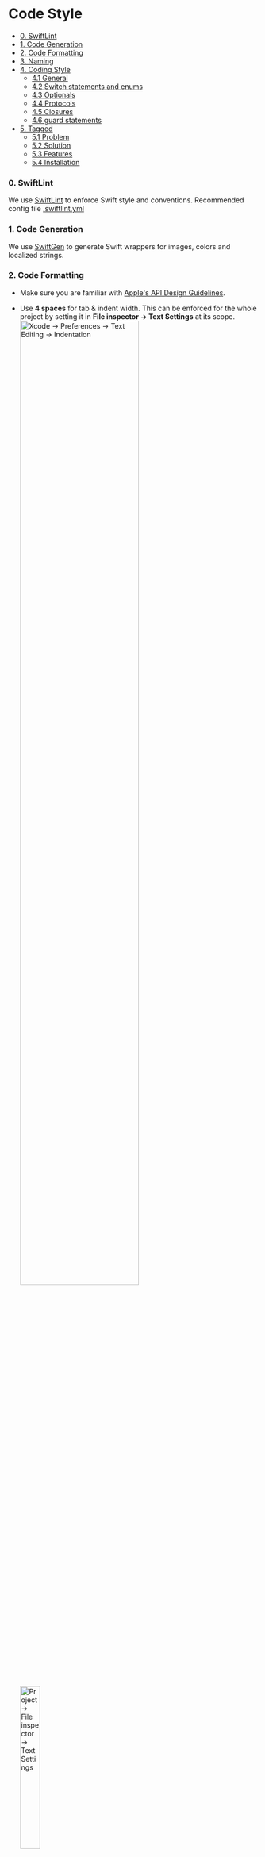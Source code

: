 # Code Style

- [0. SwiftLint](#0-swiftlint)
- [1. Code Generation](#1-code-generation)
- [2. Code Formatting](#2-code-formatting)
- [3. Naming](#3-naming)
- [4. Coding Style](#4-coding-style)
    - [4.1 General](#41-general)
    - [4.2 Switch statements and enums](#42-switch-statements-and-enums)
    - [4.3 Optionals](#43-optionals)
    - [4.4 Protocols](#44-protocols)
    - [4.5 Closures](#45-closures)
    - [4.6 guard statements](#46-guard-statements)
- [5. Tagged](#5-tagged)
    - [5.1 Problem](#51-problem)
    - [5.2 Solution](#52-solution)
    - [5.3 Features](#53-features)
    - [5.4 Installation](#54-installation)

### 0. SwiftLint
We use [SwiftLint](https://github.com/realm/SwiftLint) to enforce Swift style and conventions. Recommended config file [.swiftlint.yml](https://gist.github.com/romanfurman6/c40443e8b337832bd91beb8fd81ed1aa)
### 1. Code Generation
We use [SwiftGen](https://github.com/SwiftGen/SwiftGen) to generate Swift wrappers for images, colors and localized strings.
### 2. Code Formatting
- Make sure you are familiar with [Apple's API Design Guidelines](https://swift.org/documentation/api-design-guidelines/).
- Use **4 spaces** for tab & indent width. This can be enforced for the whole project by setting it in **File inspector -> Text Settings** at its scope.
    <img src="resources/illustrations/7.2.tabs_preferences.png" alt="Xcode -> Preferences -> Text Editing -> Indentation" width="70.6%"/>
    <img src="resources/illustrations/7.2.text_settings.png" alt="Project -> File inspector -> Text Settings" width="29%"/>
- Line character limit is **120 symbols**:
    ![Xcode -> Preferences -> Text Editing -> Display -> Page guide at column](resources/illustrations/7.2.line_character_limit.png)
- Enable automatic trimming of trailing whitespaces and leading whitespaces for empty lines:
    ![Xcode -> Preferences -> Text Editing -> Editing -> While Editing](resources/illustrations/7.3.png)
- Add new line at the end of every file.
- Don't put opening braces on new lines ([1TBS style](https://en.m.wikipedia.org/wiki/Indentation_style#1TBS)):
    ```swift
    class TestClass {
        func testFunc(value: Int) {
            guard value != .zero else {
                // code
                return
            }

            if value.isMultiple(of: 2) {
                // code
            } else {
                // code
            }
        }
    }
    ```
- When declaring a function that doesn't fit in 1 line - put its parameters on separate lines. Each argument and the return value should be on its line:
    ```swift
    func testFunc(
        firstArgument: Int, 
        secondArgument: Int, 
        thirdArgument: Int
    ) -> Int {
        // code
    }
    ```
- When calling a function that doesn't fit in 1 line - put each argument on a separate line with a single extra indentation:
    ```swift
    testFunc(
        firstArgument: 1,
        secondArgument: 1,
        thirdArgument: 1
    )
    ```
- Put spaces after comma:
    ```swift
    let array = [1, 2, 3, 4, 5]
    ```
- Prefer using local constants or other mitigation techniques to avoid multi-line predicates where possible:
    ```swift
    // Preferred
    let firstCondition = x == firstReallyReallyLongPredicateFunction()
    let secondCondition = y == secondReallyReallyLongPredicateFunction()
    let thirdCondition = z == thirdReallyReallyLongPredicateFunction()
    if firstCondition && secondCondition && thirdCondition {
        // code
    }

    // Not Preferred
    if x == firstReallyReallyLongPredicateFunction()
        && y == secondReallyReallyLongPredicateFunction()
        && z == thirdReallyReallyLongPredicateFunction() {
        // code
    }
    ```
- Nested types should be located at the top of a parent type:
    ```swift
    struct Foo {
        struct Bar {}
   
        let bar: Bar
        let name: String 
    }

    class ViewController: UIViewController {
        struct Props {}

        enum Constants {}

        // code
    }
    ```
- Do not put empty line at the beginning of a type:
    ```swift
    // Preferred
    class MyView: UIView {
        private let someLabel = UILabel()
    }

    // Not Preferred
    class MyView: UIView {

        private let someLabel = UILabel()
    }
    ```
- Name members of tuples for extra clarity when it's hard to infer their purpose otherwise:
    ```swift
    // Preferred
    func analyze(numbers: [Int]) -> (average: Double, containsDuplicates: Bool) {
        // code
    }

    // Not Preferred
    func analyze(numbers: [Int]) -> (Double, Bool) {
        // code
    }
    ```
- Names of all types for a given screen usually contain the same prefix (e.g. `TemplatesPageListViewModel`, `TemplatesPageListViewController`, `TemplatesPageListView` etc). Sometimes the names are too long, so we use prefix abbreviations to name them (e.g. `TPLViewModel`, `TPLViewController`, `TPLView`).

    An alternative approach uses namespacing enums (e.g. `TemplatesPageList`), but this approach has a significant downside. When we put a controller in the namespacing extension, we cannot see enclosing type information in the memory debugger, only a bunch of `ViewController` objects.
    ```swift
    // Preferred
    class TPLViewModel {
        // code
    }

    class TPLViewController: UIViewController {
        // code
    }

    // Not Preferred
    enum TemplatesPageList {}

    extension TemplatesPageList {
        class ViewModel {
            // code
        }

        class ViewController: UIViewController {
            // code
        }
    }
    ```
- Do not use return in single-line functions/computed properties: 
    ``` swift
    func doSomething() -> Int {
        self.price * self.count
    }

    var doSomething: Int {
        self.price * self.count
    }
    ```
### 3. Naming
- We use `PascalCase` for `struct`, `enum`, `class`, `associatedtype`, `protocol`, etc.).
    ```swift
    class SomeTestClass {
        // code
    }
    ```
- We use `camelCase` for functions, properties, variables, argument names, enum cases, etc.
- Do not abbreviate, use shortened names, or single letter names.
    ```swift
    // PREFERRED
    final class RoundAnimatingButton: UIButton {
        private let animationDuration: NSTimeInterval
  
        func startAnimating() {
            let firstSubview = subviews.first
            // code
        }

        // code
    }

    // NOT PREFERRED
    final class RoundAnimating: UIButton {
        private let aniDur: NSTimeInterval
  
        func srtAnmating() {
            let v = subviews.first
            // code
        }

        // code
    }
    ```
- Include type information in constant or variable names when it is not obvious otherwise.
```swift
class TestViewController: UIViewController {
  // when working with a subclass of `UIViewController` such as a table view
  // controller, collection view controller, split view controller, etc.,
  // fully indicate the type in the name.
  let popupTableViewController: UITableViewController
  
  // when working with outlets, make sure to specify the outlet type in the property name.
  @IBOutlet weak var submitButton: UIButton!
  @IBOutlet weak var emailTextField: UITextField!
  @IBOutlet weak var nameLabel: UILabel!
}
```
- Constants that are used two or more times should be `static` and put in an enum named `Constants`. It should be located at the bottom of the type declaration or the file:
```swift
class TestClass {
  ...
  
  // MARK: - Inner Declarations -
  enum Constants {
    static let constant = 1
  }
}

class TestClass {
  ...
}

enum Constants {
  static let constant = 1
}
```
- When dealing with an acronym or other name that is usually written in all caps, actually use all caps in any names that use this in code. The exception is if this word is at the start of a name that needs to start with lowercase - in this case, use all lowercase for the acronym.
```swift
// "HTML" is at the start of a constant name, so we use lowercase "html"
let htmlBodyContent: String = "<p>Hello, World!</p>"
// Prefer using ID to Id
let profileID: Int = 1
// Prefer URLFinder to UrlFinder
class URLFinder {
  //..code here..//
}
```
### 4. Coding Style
#### 4.1 General
- **4.1.1** Add a line break after if or guard statement
```swift
// Preferred 
if condition {
  //..code here..//
}

guard condition else {
  return
}

// Not Preffered 
if condition { //..code here..// }

guard condition else { return }

```
- **4.1.2** Prefer let to var whenever possible
```swift
// Preferred
let age: Int // Constants can be initialized later

if condition {
  age = 1
} else {
  age = 2
}

// Not Preferred
var age: Int = 0

if condition {
  age = 1
} else {
  age = 2
}
```
- **4.1.3** Prefer the composition of `map`, `filter`, `reduce`, etc. over iterating when transforming collections.
```swift
// Preferred
let evenNumbers = [4, 7, 10, 11, 13, 14, 18, 26].filter { $0 % 2 == 0 }

// Not Preferred
var evenNumbers: [Int] = []
let numbers = [4, 7, 10, 11, 13, 14, 18, 26]
for value in numbers {
  if value % 2 == 0 {
    evenNumbers.append(value)
  }
}
```
- **4.1.4** Prefer not declaring types for constants or variables if they can be inferred. *Exception: chain of closures. It may take some time for Swift to infer types which results in slower compilation time.*
```swift
// Preferred
let age = user.age
let name = "John"

// Not Preferred
let age: Int = user.age
let name: String = "John"
```
- **4.1.5** Be careful when calling `self` from an `escaping closure` as this can cause a retain cycle - use `capture list` when this might be the case.
```swift
{ [weak self] in ...} // you can do this
{ [unowned self] in ...} // and this
```
- **4.1.6** Try not to capture self if you don't need it. You can capture individual variables.
```swift
class ViewController: UIViewController {
  private let dataSource = ...

  func setupBindings() {
    viewModel.purchases 
      .observeValues { [dataSource] in ...} // It'll capture dataSource with a strong reference. It's also posible to capture it weakly with [weak dataSource] and [unowned dataSource].
    }
}
```
- **4.1.7** Don't place parentheses around control flow predicates
```swift
// Preferred
if x == y {
  ...
}

// Not Preferred
if (x == y) {
  ...
}
```
- **4.1.8** Avoid writing out an enum type or static variables where possible - use shorthand.
```swift
// Preferred
tableView,contentInset = .zero
attributedString.boundingRect(with: size, options: .usesLineFragmentOrigin, context: nil)

// Not Preferred
tableView.contentInset = UIEdgeInsets.zero
attributedString.boundingRect(with: size, options: NSStringDrawingOptions.usesLineFragmentOrigin, context: nil)
```
- **4.1.9** If a variable or class isn't intended to be overridden apply `final` to it.
- **4.1.10** When writing public methods, keep in mind whether the method is intended to be overridden or not. If not, mark is as `final`, through keep in mind that this will prevent the method from being overwritten. In general, `final` methods result in improved compilation times, so it is good to use this when applicable.
- **4.1.11** Put an empty line after if/guard closing bracket
```swift
// Preferred
if condition {
  // Code
}

// Code

guard condition else {
  return
}

// Code

// Not Preferred
if condition {
  // Code
}
// Code

guard condition else {
  return
}
// Code
```

#### 4.2 Switch statements and enums
- **4.2.1** When defining a case that has an associated value which isn't obvious, make sure that this value is appropriately labeled as opposed to just types. Otherwise, skip the name.
```swift
// Preferred
enum Result<Value, Error: Swift.Error> {
  case success(Value) // associated values are obvious and don't need to be named
  case error(Error)
}

enum ViewState {
  case question(isUserActive: Bool)
}

// Not Preferred 
enum Result<Value, Error: Swift.Error> {
  case success(response: Value) // additional names are redundant
  case error(error: Error)
}

enum ViewState {
  case question(Bool) // Without a name it's not obvious what this assosiated value means.
}
``` 
- **4.2.2** When using a switch statement that has a finite set of possibilities, do not include a `default` case. Instead, place unused cases at the bottom and use the `break` keyword to prevent execution.
```swift
switch value {
case .doWork:
  ...

case .ignoreThis, .ignoreThatToo, .andMe:
  break
}
```
- **4.2.3** Prefer lists of possibilities (e.g. `case .a, .b, .c:`) to using the `fall through` keyword.

#### 4.3 Optionals
- **4.3.1** The only time you should be using `implicitly unwrapped optionals` is with `@IBOutlet` and when resulting crash is a programmer's error (e.g. when resolving dependencies using dip or creating regular expressions).
- **4.3.2** If you don't plan to use the value stored in an optional, but need to determine whether or not it's `nil`, explicitly check this value against `nil` as opposed to using `if let` syntax.
```swift
// Preferred
if optionalValue != nil {
  ...
}

// Not Preferred
if let _  = optionalValue {
  ...
}
```

#### 4.4 Protocols
When implementing protocols, there are two ways of organizing your code:
1. Using `// MARK:` comments to separate protocol implementation from the rest of your code.
2.  Using an extension outside of `class/struct` implementation code, but in the same source file.

#2 is preferred as it allows cleaner separation of concerns. However, keep in mind that the methods in the extensions can't be overridden by a subclass.

When using method #2, add `// MARK:` statements anyway for easier readability.

#### 4.5 Closures
- **4.5.1** If the types of the parameters are obvious, it is ok to omit the type. Sometimes readability is enhanced by adding clarifying detail and sometimes by taking repetitive parts away.
- **4.5.2** Use trailing closure syntax unless the meaning of the closure is not obvious without the parameter name or function takes 2 or more closures as parameters.
```swift
// Trailing closure
UIView.animate(withDuration: 0.3) { ... }

// Non trailing closure 
doSomething(
  firstClosure: {
  ...
}, secondClosure: {
  ...
})
```
#### 4.6 `guard` statements
- **4.6.1** In general, we prefer to use an `early return` strategy where applicable instead of nesting code in `if` statements.
    ```swift
	struct FailableConfig {
	    let value: Int
	    let description: String?
	    let someCustomTypeValue: CustomType?
	}
	
	init?(config: FailableConfig) {
	    guard let description = config.description,
              let someCustomTypeValue = config.someCustomTypeValue 
        else {
	        // early return
	        return nil
	    }
	  
	    // code
	}
    ```
- **4.6.2** When you need to check if a condition is true `guard` is preferred.
    ``` swift
	// Preferred
	guard users.indices.contains(index) else {
	    return 
	}	

	// Not Preffered
	if users.indices.contains(index) {
        // code
	}
    ```
- **4.6.3** For control flows `if` is preferred. And you should also use `guard` only if a failure should result in exiting the current context.
 ``` swift
	// Preferred
	if isLoggedIn {
	  // Show main screen
	} else {
	  // Show registration screen
	}
	
	// Not Preffered
	guard isLoggedIn {
	  // Show registration screen
	  return
	}

	// Show main screen
```
- **4.6.4** When unwrapping optionals or checking if a condition is true, prefer `guard` statements as opposed to `if` statements to decrease the amount of nested indentation in your code.

### 5. Tagged
`Tagged` is a wrapper for an additional layer of type-safety.

The main benefit that you will get is more clear code. And you don't have a chance accidentally set incorrect tagged value.


#### 5.1 Problem
There are cases when you want to distinguish IDs or any other primitive types like `String` or `Int` etc. And you're faced with a question of what particular value it represents.eg.

You have a usual struct like this.
``` swift 
struct User {
  let phone: String
  let email: String
  let advertisingID: UUID
  let vendorID: UUID
}
```

You run into API like this where you have several options what arguments you should pass.
``` swift 
func authenticateUser(credential: String)
func registerUser(id: UUID)
```
And you have to spend time looking for API documentation than makes comments or change functions.
<p>
Tagged can prevent bugs at compile time.
</p>

#### 5.2 Solution
We can improve `User` struct with Tagged types.

``` swift 
struct User {
  let phone: PhoneNumber
  let email: Email
  let advertisingID: AdvertisingID
  let vendorID: VendorID
}
```

When you have specifically indicated type `Email` and `AdvertisingID` you have no doubt what you should pass.
``` swift 
func authenticateUser(credential: Email)
func registerUser(id: AdvertisingID)
```


#### 5.3 Features
If rawValue conforms to `Codadble`, `Equatable`, `Hashable`, `Comparable` and `ExpressibleBy-Literal` family of protocols that mean `Tagged` conditionally conformed to them too.
<p>
Tagged is convenient in usage the only thing you should care about is to create a unique tag.
</p>

You can create typealiases in a separate file with a dedicated tags.
```swift 
enum EmailTag {}

typealias Email = Tagged<EmailTag, String>
```

Or you can do it directly inside the model.
```swift 
struct User {
  typealias ID = Tagged<User, Int>

  let id: ID // User.ID
}
```

#### 5.4 Installation
There are several ways to add it to the project.
<br>

`Carthage`
``` 
github "pointfreeco/swift-tagged" ~> 0.4
```
`CocoaPods`
``` Ruby
pod 'Tagged', '~> 0.4'
```
`SwiftPM` 
``` Swift
dependencies: [
  .package(url: "https://github.com/pointfreeco/swift-tagged.git", from: "0.4.0")
]
```

<br><b>References:</b>
- [GitHub repository](https://github.com/pointfreeco/swift-tagged)
- [Pointfree episode](https://www.pointfree.co/episodes/ep12-tagged)
